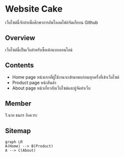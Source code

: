 # Website Cake
เว็บไซต์นี้จักทำเพื่อศึกษาการอัพโหลดไฟล์จัดเก็ยบน Github

## Overview
เว็บไซต์นี้เป็นเว็บสำหรับซื้อเค้กแบบออนไลน์

## Contents

 - Home page
 หน้าแรกที่ผู้ใช้งานจะเข้ามาพบก่อนทุกครั้งที่เข้าเว็บไซต์
 - Product page
 หน้าสินค้า
 - About page
 หน้าเกี่ยวกับเว็บไซต์และผู้จัดทำเว็บ

## Member
1.นาย ธนกร อิงควระ 

## Sitemap
```mermaid 
graph LR 
A(Home) --> B(Product)
A --> C(About)
```
